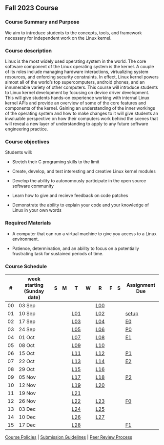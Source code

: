## Fall 2023 Course

### Course Summary and Purpose

We aim to introduce students to the concepts, tools, and framework necessary for independent work on the Linux kernel.

### Course description

Linux is the most widely used operating system in the world. The core software component of the Linux operating system is the kernel. A couple of its roles include managing hardware interactions, virtualizing system resources, and enforcing security constraints. In effect, Linux kernel powers almost all of the world’s top supercomputers, android phones, and an innumerable variety of other computers. This course will introduce students to Linux kernel development by focusing on device driver development. This will give students hands-on experience working with internal Linux kernel APIs and provide an overview of some of the core features and components of the kernel. Gaining an understanding of the inner workings of the operating system and how to make changes to it will give students an invaluable perspective on how their computers work behind the scenes that will reveal a new layer of understanding to apply to any future software engineering practice.

### Course objectives

Students will:

* Stretch their C programing skills to the limit

* Create, develop, and test interesting and creative Linux kernel modules

* Develop the ability to autonomously participate in the open source software community

* Learn how to give and recieve feedback on code patches

* Demonstrate the ability to explain your code and your knowledge of Linux in your own words

### Required Materials

* A computer that can run a virtual machine to give you access to a Linux environment.

* Patience, determination, and an ability to focus on a potentially frustrating task for sustained periods of time.

### Course Schedule

|#| week starting (Sunday date) |S|M|T|W|R|F|S|Assignment Due|
|--|--|--|--|--|--|--|--|--|--|
|00| 03 Sep|||                      ||[L00](lectures/L00.md)||||
|01| 10 Sep|||[L01](lectures/L01.md)||[L02](lectures/L02.md)|||[setup](assignments/setup.md)|
|02| 17 Sep|||[L03](lectures/L03.md)||[L04](lectures/L04.md)|||[E0](assignments/E0.md)      |
|03| 24 Sep|||[L05](lectures/L05.md)||[L06](lectures/L06.md)|||[P0](assignments/P0.md)      |
|04| 01 Oct|||[L07](lectures/L07.md)||[L08](lectures/L08.md)|||[E1](assignments/E1.md)      |
|05| 08 Oct|||[L09](lectures/L09.md)||[L10](lectures/L10.md)|||                             |
|06| 15 Oct|||[L11](lectures/L11.md)||[L12](lectures/L12.md)|||[P1](assignments/P1.md)      |
|07| 22 Oct|||[L13](lectures/L13.md)||[L14](lectures/L14.md)|||[E2](assignments/E2.md)      |
|08| 29 Oct|||[L15](lectures/L15.md)||[L16](lectures/L16.md)|||                             |
|09| 05 Nov|||[L17](lectures/L17.md)||[L18](lectures/L18.md)|||[P2](assignments/P2.md)      |
|10| 12 Nov|||[L19](lectures/L19.md)||[L20](lectures/L20.md)|||                             |
|11| 19 Nov|||[L21](lectures/L21.md)||                      |||                             |
|12| 26 Nov|||[L22](lectures/L22.md)||[L23](lectures/L24.md)|||[F0](assignments/F0.md)      |
|13| 03 Dec|||[L24](lectures/L24.md)||[L25](lectures/L25.md)|||                             |
|14| 10 Dec|||[L26](lectures/L26.md)||[L27](lectures/L27.md)|||                             |
|15| 17 Dec|||[L28](lectures/L28.md)||                      |||[F1](assignments/F1.md)      |

[Course Policies](policies/course_policies.md) | [Submission Guidelines](policies/submission_guidelines.md) | [Peer Review Process](policies/peer_review.md)
